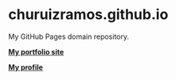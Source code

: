 # churuizramos.github.io
My GitHub Pages domain repository.

**[My portfolio site](https://churuizramos.github.io/myPortfolio-vue)**

**[My profile](https://github.com/churuizramos)**
